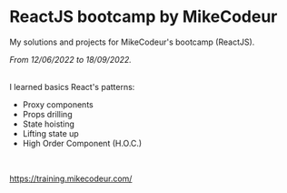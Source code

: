 # ReactJS bootcamp by MikeCodeur
My solutions and projects for MikeCodeur's bootcamp (ReactJS).

*From 12/06/2022 to 18/09/2022.*
<br /><br />

I learned basics React's patterns:
- Proxy components
- Props drilling
- State hoisting
- Lifting state up
- High Order Component (H.O.C.)
<br />

https://training.mikecodeur.com/
